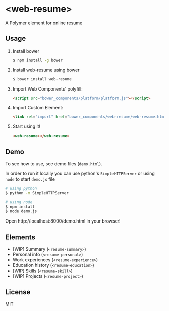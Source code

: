 # &lt;web-resume&gt;

A Polymer element for online resume

## Usage

1. Install bower

   ```sh
   $ npm install -g bower
   ```

2. Install web-resume using bower

   ```sh
   $ bower install web-resume
   ```

3. Import Web Components' polyfill:

    ```html
    <script src="bower_components/platform/platform.js"></script>
    ```

4. Import Custom Element:

    ```html
    <link rel="import" href="bower_components/web-resume/web-resume.html">
    ```

5. Start using it!

    ```html
    <web-resume></web-resume>
    ```

## Demo

To see how to use, see demo files (`demo.html`).

In order to run it locally you can use python's `SimpleHTTPServer` or using `node` to start `demo.js` file 

```sh
# using python
$ python -m SimpleHTTPServer

# using node
$ npm install
$ node demo.js
```

Open http://localhost:8000/demo.html in your browser!

## Elements

- [WIP] Summary (`<resume-summary>`)
- Personal info (`<resume-personal>`)
- Work experiences (`<resume-experience>`)
- Education history (`<resume-education>`)
- [WIP] Skills (`<resume-skill>`)
- [WIP] Projects (`<resume-project>`)

## License

MIT
